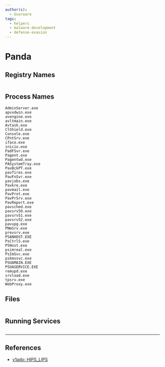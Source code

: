 ```yaml
---
author(s):
  - Userware
tags:
  - helpers
  - malware-development
  - defense-evasion
---
```

# Panda

## Registry Names

```

```

## Process Names

```
AdminServer.exe
apvxdwin.exe
avengine.exe
avltmain.exe
Avtask.exe
ClShield.exe
Console.exe
CPntSrv.exe
iface.exe
inicio.exe
PadFSvr.exe
Pagent.exe
Pagentwd.exe
PASystemTray.exe
PavBckPT.exe
pavfires.exe
PavFnSvr.exe
pavjobs.exe
Pavkre.exe
pavmail.exe
PavProt.exe
PavPrSrv.exe
PavReport.exe
pavsched.exe
pavsrv50.exe
pavsrv51.exe
pavsrv52.exe
pavupg.exe
PNmSrv.exe
prevsrv.exe
PSANHOST.EXE
PsCtrlS.exe
PSHost.exe
psimreal.exe
PsImSvc.exe
pskmssvc.exe
PSUAMAIN.EXE
PSUASERVICE.EXE
remupd.exe
srvload.exe
tpsrv.exe
WebProxy.exe
```

## Files

```

```

## Running Services

```

```

---
## References

- [v1ado: HIPS_LIPS](https://github.com/v1ado/HIPS_LIPS)